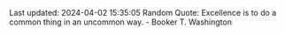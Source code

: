 Last updated: 2024-04-02 15:35:05
Random Quote: Excellence is to do a common thing in an uncommon way. - Booker T. Washington